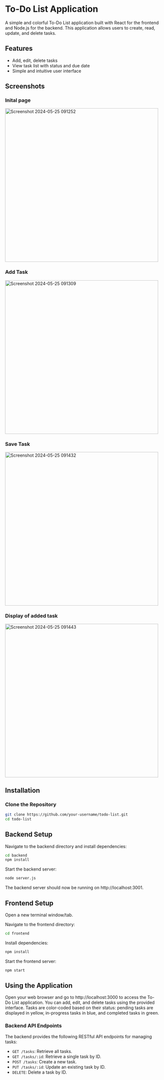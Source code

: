 # To-Do List Application

A simple and colorful To-Do List application built with React for the frontend and Node.js for the backend. This application allows users to create, read, update, and delete tasks.

## Features

- Add, edit, delete tasks
- View task list with status and due date
- Simple and intuitive user interface

## Screenshots

<!-- Add your screenshots here -->
### Inital page
<img src="https://github.com/Nikitakandwal/to-do-react/assets/98966392/c9e4ddac-1462-407d-b067-8f1f1af5c415" alt="Screenshot 2024-05-25 091252" width="500">

### Add Task
<img src="https://github.com/Nikitakandwal/to-do-react/assets/98966392/164040bb-63ea-4559-aea9-e0c8291fff21" alt="Screenshot 2024-05-25 091309" width="500">

### Save Task
<img src="https://github.com/Nikitakandwal/to-do-react/assets/98966392/6a4f6d7d-72e0-4f34-865e-83f67b1a28f4" alt="Screenshot 2024-05-25 091432" width="500">

### Display of added task
<img src="https://github.com/Nikitakandwal/to-do-react/assets/98966392/d2f3afce-6265-4cc0-a2a0-23f2a176b577" alt="Screenshot 2024-05-25 091443" width="500">

## Installation

### Clone the Repository

```sh
git clone https://github.com/your-username/todo-list.git
cd todo-list
```
## Backend Setup
Navigate to the backend directory and install dependencies:

```sh 
cd backend
npm install
```
Start the backend server:

```sh 
node server.js
```
The backend server should now be running on http://localhost:3001.

## Frontend Setup
Open a new terminal window/tab.

Navigate to the frontend directory:

```sh 
cd frontend
```
Install dependencies:

```sh  
npm install
```
Start the frontend server:
```sh
npm start
```
## Using the Application
Open your web browser and go to http://localhost:3000 to access the To-Do List application.
You can add, edit, and delete tasks using the provided interface.
Tasks are color-coded based on their status: pending tasks are displayed in yellow, in-progress tasks in blue, and completed tasks in green.
### Backend API Endpoints
The backend provides the following RESTful API endpoints for managing tasks:

- `GET /tasks`: Retrieve all tasks.
- `GET /tasks/:id`: Retrieve a single task by ID.
- `POST /tasks`: Create a new task.
- `PUT /tasks/:id`: Update an existing task by ID.
- `DELETE`: Delete a task by ID.
